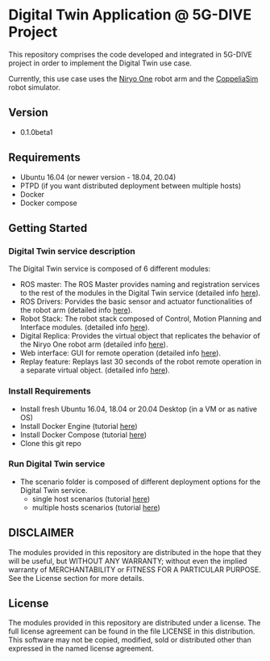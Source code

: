 # Digital Twin Application @ 5G-DIVE Project
This repository comprises the code developed and integrated in 5G-DIVE project
in order to implement the Digital Twin use case.

Currently, this use case uses the [Niryo One](https://niryo.com/niryo-one/)
robot arm and the [CoppeliaSim](https://www.coppeliarobotics.com/) robot
simulator.

## Version
 - 0.1.0beta1

## Requirements
 - Ubuntu 16.04 (or newer version - 18.04, 20.04)
 - PTPD (if you want distributed deployment between multiple hosts)
 - Docker
 - Docker compose

## Getting Started
 ### Digital Twin service description
 The Digital Twin service is composed of 6 different modules:
 - ROS master: The ROS Master provides naming and registration services to the rest of the modules in the Digital Twin service (detailed info [here](http://wiki.ros.org/Master)).
 - ROS Drivers: Porvides the basic sensor and actuator functionalities of the robot arm (detailed info [here](./digital-twin-service/niryo-one-drivers/README.md)).
 - Robot Stack: The robot stack composed of Control, Motion Planning and Interface modules. (detailed info [here](./digital-twin-service/niryo-one-stack/README.md)).
 - Digital Replica: Provides the virtual object that replicates the behavior of the Niryo One robot arm (detailed info [here](./digital-twin-service/digital-replica/README.md)).
 - Web interface: GUI for remote operation (detailed info [here](./digital-twin-service/web-interface/README.md)).
 - Replay feature: Replays last 30 seconds of the robot remote operation in a separate virtual object. (detailed info [here](./digital-twin-service/replay-feature/README.md)).
 ### Install Requirements
 - Install fresh Ubuntu 16.04, 18.04 or 20.04 Desktop (in a VM or as native OS)
 - Install Docker Engine (tutorial [here](https://docs.docker.com/engine/install/ubuntu/))
 - Install Docker Compose (tutorial [here](https://docs.docker.com/compose/install/))
 - Clone this git repo 
 
 ### Run Digital Twin service
 - The scenario folder is composed of different deployment options for the Digital Twin service.
    - single host scenarios (tutorial [here](https://docs.docker.com/engine/install/ubuntu/))
    - multiple hosts scenarios (tutorial [here](https://docs.docker.com/engine/install/ubuntu/))
 
## DISCLAIMER
The modules provided in this repository are distributed in the hope that they
will be useful, but WITHOUT ANY WARRANTY;
without even the implied warranty of MERCHANTABILITY
or FITNESS FOR A PARTICULAR PURPOSE.
See the License section for more details.

## License
The modules provided in this repository are distributed under a license.
The full license agreement can be found in the file LICENSE
in this distribution.
This software may not be copied, modified, sold or distributed other than
expressed in the named license agreement.
